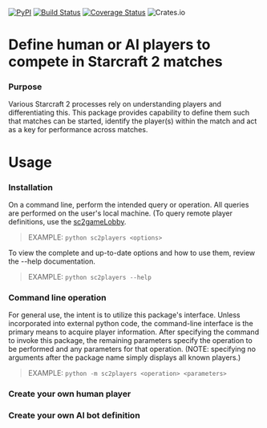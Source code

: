 [![PyPI](https://img.shields.io/pypi/v/sc2players.svg)](https://pypi.org/project/sc2players/)
[![Build Status](https://travis-ci.org/ttinies/sc2players.svg?branch=master)](https://travis-ci.org/ttinies/sc2players)
[![Coverage Status](https://coveralls.io/repos/github/ttinies/sc2players/badge.svg?branch=master)](https://coveralls.io/github/ttinies/sc2players?branch=master)
![Crates.io](https://img.shields.io/crates/l/rustc-serialize.svg)

# Define human or AI players to compete in Starcraft 2 matches

### Purpose

Various Starcraft 2 processes rely on understanding players and differentiating this.  This package provides capability to
define them such that matches can be started, identify the player(s) within the match and act as a key for performance
across matches.

# Usage

### Installation

On a command line, perform the intended query or operation.  All queries are performed on the user's local machine.
(To query remote player definitions, use the [sc2gameLobby](https://github.com/ttinies/sc2gameLobby).

> EXAMPLE: `python sc2players <options>`

To view the complete and up-to-date options and how to use them, review the --help documentation.

> EXAMPLE: `python sc2players --help`

### Command line operation

For general use, the intent is to utilize this package's interface.  Unless incorporated into external python code, the
command-line interface is the primary means to acquire player information.  After specifying the command to invoke this
package, the remaining parameters specify the operation to be performed and any parameters for that operation.  (NOTE:
specifying no arguments after the package name simply displays all known players.)

> EXAMPLE: `python -m sc2players <operation> <parameters>`

### Create your own human player



### Create your own AI bot definition


